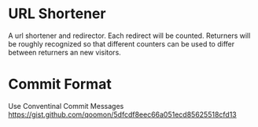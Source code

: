 # URL Shortener
A url shortener and redirector. Each redirect will be counted. Returners will be roughly recognized so that different counters can be used to differ between returners an new visitors.

# Commit Format
Use Conventinal Commit Messages
https://gist.github.com/qoomon/5dfcdf8eec66a051ecd85625518cfd13

